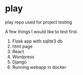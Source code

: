 # play
play repo used for project testing

A few things I would like to test first.
1. Flask app with sqlite3 db
2. html page
3. React
4. Wordpress
5. Django
6. Running webapp in docker
